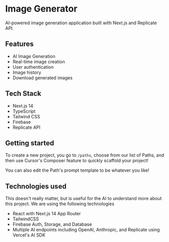 # Image Generator

AI-powered image generation application built with Next.js and Replicate API.

## Features

- AI Image Generation
- Real-time image creation
- User authentication
- Image history
- Download generated images

## Tech Stack

- Next.js 14
- TypeScript
- Tailwind CSS
- Firebase
- Replicate API

## Getting started
To create a new project, you go to `/paths`, choose from our list of Paths, and then use Cursor's Composer feature to quickly scaffold your project!

You can also edit the Path's prompt template to be whatever you like!

## Technologies used
This doesn't really matter, but is useful for the AI to understand more about this project. We are using the following technologies
- React with Next.js 14 App Router
- TailwindCSS
- Firebase Auth, Storage, and Database
- Multiple AI endpoints including OpenAI, Anthropic, and Replicate using Vercel's AI SDK